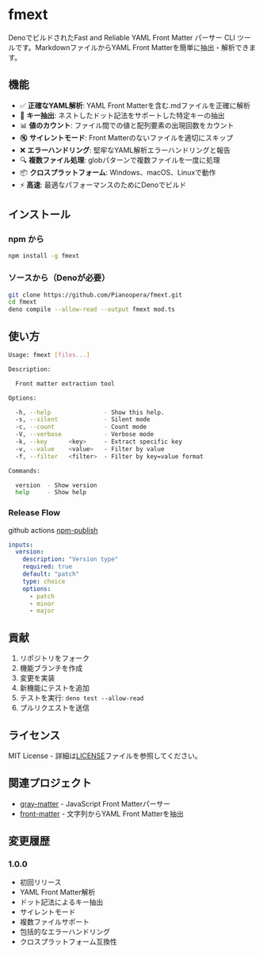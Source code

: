 # fmext

DenoでビルドされたFast and Reliable YAML Front Matter パーサー CLI ツールです。MarkdownファイルからYAML Front Matterを簡単に抽出・解析できます。

## 機能

- ✅ **正確なYAML解析**: YAML Front Matterを含む.mdファイルを正確に解析
- 🎯 **キー抽出**: ネストしたドット記法をサポートした特定キーの抽出
- 📊 **値のカウント**: ファイル間での値と配列要素の出現回数をカウント
- 🔇 **サイレントモード**: Front Matterのないファイルを適切にスキップ
- ❌ **エラーハンドリング**: 堅牢なYAML解析エラーハンドリングと報告
- 🔍 **複数ファイル処理**: globパターンで複数ファイルを一度に処理
- 📦 **クロスプラットフォーム**: Windows、macOS、Linuxで動作
- ⚡ **高速**: 最適なパフォーマンスのためにDenoでビルド

## インストール

### npm から

```bash
npm install -g fmext
```

### ソースから（Denoが必要）

```bash
git clone https://github.com/Pianoopera/fmext.git
cd fmext
deno compile --allow-read --output fmext mod.ts
```

## 使い方

```bash
Usage: fmext [files...]

Description:

  Front matter extraction tool

Options:

  -h, --help               - Show this help.             
  -s, --silent             - Silent mode                 
  -c, --count              - Count mode                  
  -V, --verbose            - Verbose mode                
  -k, --key      <key>     - Extract specific key        
  -v, --value    <value>   - Filter by value             
  -f, --filter   <filter>  - Filter by key=value format  

Commands:

  version  - Show version
  help     - Show help   
```

### Release Flow

github actions [npm-publish](https://github.com/Pianoopera/fmext/actions/workflows/npm-publish.yml)

```yml
inputs:
  version:
    description: "Version type"
    required: true
    default: "patch"
    type: choice
    options:
      - patch
      - minor
      - major
```

## 貢献

1. リポジトリをフォーク
2. 機能ブランチを作成
3. 変更を実装
4. 新機能にテストを追加
5. テストを実行: `deno test --allow-read`
6. プルリクエストを送信

## ライセンス

MIT License - 詳細は[LICENSE](LICENSE)ファイルを参照してください。

## 関連プロジェクト

- [gray-matter](https://github.com/jonschlinkert/gray-matter) - JavaScript Front Matterパーサー
- [front-matter](https://github.com/jxson/front-matter) - 文字列からYAML Front Matterを抽出

## 変更履歴

### 1.0.0

- 初回リリース
- YAML Front Matter解析
- ドット記法によるキー抽出
- サイレントモード
- 複数ファイルサポート
- 包括的なエラーハンドリング
- クロスプラットフォーム互換性
